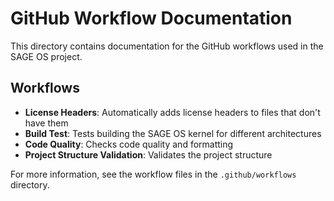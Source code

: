 # GitHub Workflow Documentation

This directory contains documentation for the GitHub workflows used in the SAGE OS project.

## Workflows

- **License Headers**: Automatically adds license headers to files that don't have them
- **Build Test**: Tests building the SAGE OS kernel for different architectures
- **Code Quality**: Checks code quality and formatting
- **Project Structure Validation**: Validates the project structure

For more information, see the workflow files in the `.github/workflows` directory.